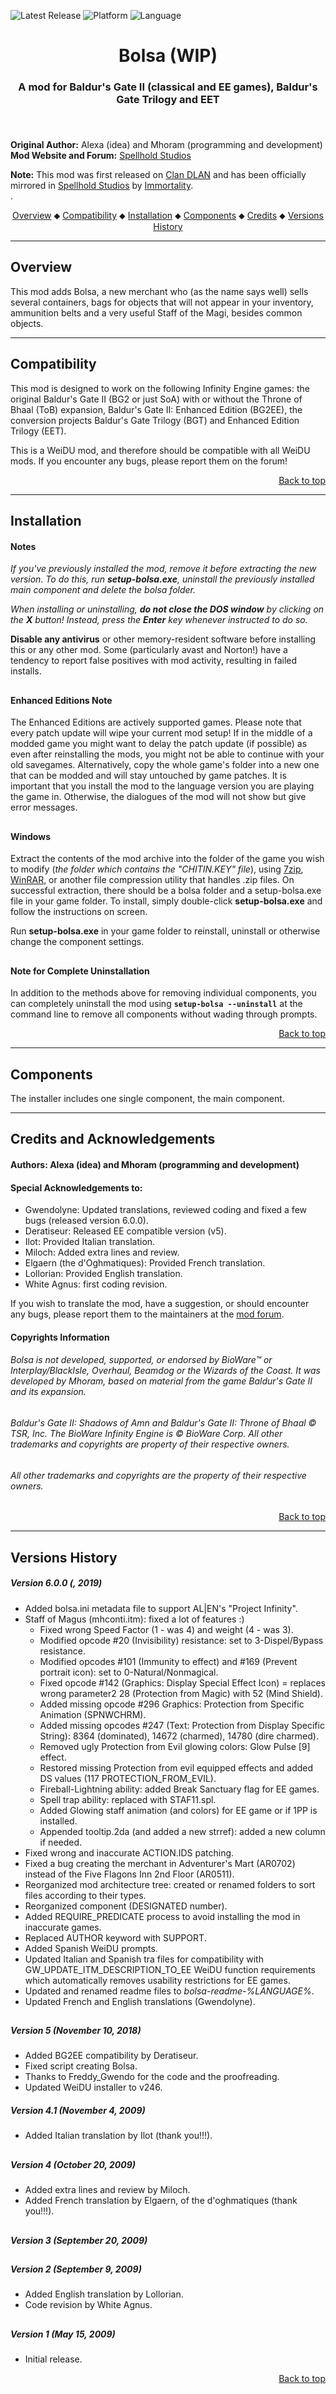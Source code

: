 
![Latest Release](https://img.shields.io/static/v1?label=release&message=v6.0.0&color=darkred)<a name="top" id="top">
![Platform](https://img.shields.io/static/v1?label=platform&message=windows&color=informational)
![Language](https://img.shields.io/static/v1?label=language&message=English%20%7C%20French%20%7C%20Italian%20%7C%20Spanish&color=limegreen)

<div align="center"><h1></a>Bolsa (WIP)</h1>

<h3>A mod for Baldur's Gate II (classical and EE games), Baldur's Gate Trilogy and EET<h3>

</div><br />


**Original Author:** Alexa (idea) and Mhoram (programming and development)  
**Mod Website and Forum:** <a href="">Spellhold Studios</a><br />


**Note:** This mod was first released on <a href="http://corellon.clandlan.net">Clan DLAN</a> and has been officially mirrored in <a href="http://www.shsforums.net/files/file/772-bolsa-v41/">Spellhold Studios</a> by <a href="http://www.shsforums.net/user/359-immortality/">Immortality</a>.<br>.<br>


<div align="center">
<a href="#intro">Overview</a> &#x2B25; <a href="#compat">Compatibility</a> &#x2B25; <a href="#installation">Installation</a> &#x2B25; <a href="#components">Components</a> &#x2B25; <a href="#credits">Credits</a> &#x2B25; <a href="#versions">Versions History</a></center></br>
</div>

<hr>


## <a name="intro" id="intro"></a>Overview

This mod adds Bolsa, a new merchant who (as the name says well) sells several containers, bags for objects that will not appear in your inventory, ammunition belts and a very useful Staff of the Magi, besides common objects.


<hr>


## <a name="compat" id="compat"></a>Compatibility

This mod is designed to work on the following Infinity Engine games: the original Baldur's Gate II (BG2 or just SoA) with or without the Throne of Bhaal (ToB) expansion, Baldur's Gate II: Enhanced Edition (BG2EE), the conversion projects Baldur's Gate Trilogy (BGT) and Enhanced Edition Trilogy (EET).

This is a WeiDU mod, and therefore should be compatible with all WeiDU mods. If you encounter any bugs, please report them on the forum!<br>
<div align="right"><a href="#top">Back to top</a></div>


<hr>


## <a name="installation" id="installation"></a>Installation

#### Notes

<em>If you've previously installed the mod, remove it before extracting the new version. To do this, run **setup-bolsa.exe**, uninstall the previously installed main component and delete the bolsa folder.</em>

<em>When installing or uninstalling, **do not close the DOS window** by clicking on the **X** button! Instead, press the **Enter** key whenever instructed to do so.</em>

**Disable any antivirus** or other memory-resident software before installing this or any other mod. Some (particularly avast and Norton!) have a tendency to report false positives with mod activity, resulting in failed installs.

## 

#### Enhanced Editions Note

The Enhanced Editions are actively supported games. Please note that every patch update will wipe your current mod setup! If in the middle of a modded game you might want to delay the patch update (if possible) as even after reinstalling the mods, you might not be able to continue with your old savegames. Alternatively, copy the whole game's folder into a new one that can be modded and will stay untouched by game patches. It is important that you install the mod to the language version you are playing the game in. Otherwise, the dialogues of the mod will not show but give error messages.

## 

#### Windows

Extract the contents of the mod archive into the folder of the game you wish to modify (<em>the folder which contains the "CHITIN.KEY" file</em>), using <a href="http://www.7-zip.org/download.html">7zip</a>, <a href="http://www.rarlab.com/download.htm">WinRAR</a>, or another file compression utility that handles .zip files. On successful extraction, there should be a bolsa folder and a setup-bolsa.exe file in your game folder. To install, simply double-click **setup-bolsa.exe** and follow the instructions on screen.

Run **setup-bolsa.exe** in your game folder to reinstall, uninstall or otherwise change the component settings.

## 

#### Note for Complete Uninstallation

In addition to the methods above for removing individual components, you can completely uninstall the mod using **`setup-bolsa --uninstall`** at the command line to remove all components without wading through prompts.</br>
<div align="right"><a href="#top">Back to top</a></div>


<hr>


## <a name="components" id="components"></a>Components

The installer includes one single component, the main component.


<hr>


## <a name="credits" id="credits"></a>Credits and Acknowledgements

#### Authors: Alexa (idea) and Mhoram (programming and development)

#### Special Acknowledgements to:


- Gwendolyne: Updated translations, reviewed coding and fixed a few bugs (released version 6.0.0).
- Deratiseur: Released EE compatible version (v5).
- Ilot: Provided Italian translation.
- Miloch: Added extra lines and review.
- Elgaern (the d'Oghmatiques): Provided French translation.
- Lollorian: Provided English translation.
- White Agnus: first coding revision.

If you wish to translate the mod, have a suggestion, or should encounter any bugs, please report them to the maintainers at the <a href="">mod forum</a>.</br>


#### Copyrights Information

###### Bolsa is not developed, supported, or endorsed by BioWare&trade; or Interplay/BlackIsle, Overhaul, Beamdog or the Wizards of the Coast. It was developed by Mhoram, based on material from the game Baldur's Gate II and its expansion.
###### Baldur's Gate II: Shadows of Amn and Baldur's Gate II: Throne of Bhaal &copy; TSR, Inc. The BioWare Infinity Engine is &copy; BioWare Corp. All other trademarks and copyrights are property of their respective owners.
###### All other trademarks and copyrights are the property of their respective owners.</br>
<div align="right"><a href="#top">Back to top</a></div>


<hr>


## <a name="versions" id="versions"></a>Versions History

##### Version 6.0.0 (, 2019)

- Added bolsa.ini metadata file to support AL|EN's "Project Infinity".
- Staff of Magus (mhconti.itm): fixed a lot of features :)
	- Fixed wrong Speed Factor (1 - was 4) and weight (4 - was 3).
	- Modified opcode #20 (Invisibility) resistance: set to 3-Dispel/Bypass resistance.
	- Modified opcodes #101 (Immunity to effect) and #169 (Prevent portrait icon): set to 0-Natural/Nonmagical.
	- Fixed opcode #142 (Graphics: Display Special Effect Icon) = replaces wrong parameter2 28 (Protection from Magic) with 52 (Mind Shield).
	- Added missing opcode #296 Graphics: Protection from Specific Animation (SPNWCHRM).
	- Added missing opcodes #247 (Text: Protection from Display Specific String): 8364 (dominated), 14672 (charmed), 14780 (dire charmed).
	- Removed ugly Protection from Evil glowing colors: Glow Pulse [9] effect.
	- Restored missing Protection from evil equipped effects and added DS values (117 PROTECTION_FROM_EVIL).
	- Fireball-Lightning ability: added Break Sanctuary flag for EE games.
	- Spell trap ability: replaced with STAF11.spl.
	- Added Glowing staff animation (and colors) for EE game or if 1PP is installed.
	- Appended tooltip.2da (and added a new strref): added a new column if needed.
- Fixed wrong and inaccurate ACTION.IDS patching.
- Fixed a bug creating the merchant in Adventurer's Mart (AR0702) instead of the Five Flagons Inn 2nd Floor (AR0511).
- Reorganized mod architecture tree: created or renamed folders to sort files according to their types.
- Reorganized component (DESIGNATED number).
- Added REQUIRE_PREDICATE process to avoid installing the mod in inaccurate games.
- Replaced AUTHOR keyword with SUPPORT.
- Added Spanish WeiDU prompts.
- Updated Italian and Spanish tra files for compatibility with GW_UPDATE_ITM_DESCRIPTION_TO_EE WeiDU function requirements which automatically removes usability restrictions for EE games.
- Updated and renamed readme files to <em>bolsa-readme-%LANGUAGE%</em>.
- Updated French and English translations (Gwendolyne).

## 

##### Version 5 (November 10, 2018)

- Added BG2EE compatibility by Deratiseur.
- Fixed script creating Bolsa. 
- Thanks to Freddy_Gwendo for the code and the proofreading.
- Updated WeiDU installer to v246.

##### Version 4.1 (November 4, 2009)

- Added Italian translation by Ilot (thank you!!!).

## 

##### Version 4 (October 20, 2009)

- Added extra lines and review by Miloch.
- Added French translation by Elgaern, of the d'oghmatiques (thank you!!!).

## 

##### Version 3 (September 20, 2009)

## 

##### Version 2 (September 9, 2009)

- Added English translation by Lollorian.
- Code revision by White Agnus.

## 

##### Version 1 (May 15, 2009)

- Initial release.
<div align="right"><a href="#top">Back to top</a></div>
